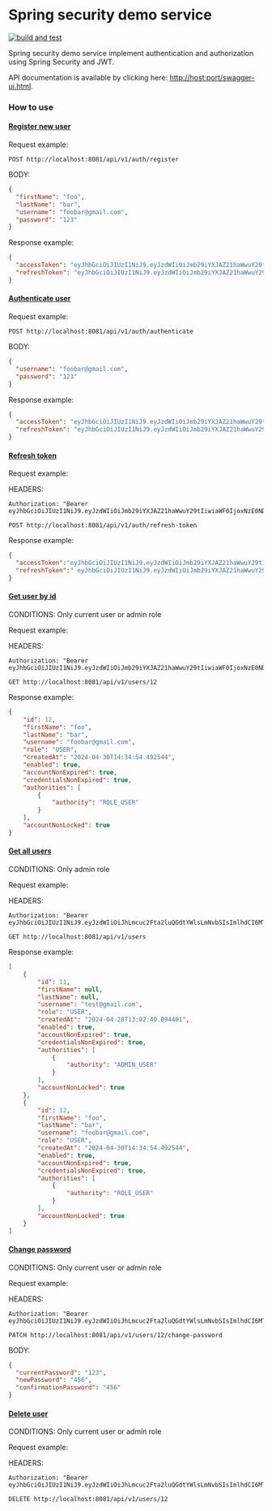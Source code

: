 # Spring security demo service

[![build and test](https://github.com/agsamkin/spring-security-demo-service/actions/workflows/build.yml/badge.svg)](https://github.com/agsamkin/spring-security-demo-service/actions/workflows/build.yml)

Spring security demo service implement authentication and authorization using Spring Security and JWT.

API documentation is available by clicking here: [http://host:port/swagger-ui.html]().

### How to use

#### <u>Register new user</u>

Request example:

```
POST http://localhost:8081/api/v1/auth/register
```

BODY:
```json
{
  "firstName": "foo",
  "lastName": "bar",
  "username": "foobar@gmail.com",
  "password": "123"
}
```

Response example:

```json
{
  "accessToken": "eyJhbGciOiJIUzI1NiJ9.eyJzdWIiOiJmb29iYXJAZ21haWwuY29tIiwiaWF0IjoxNzE0NDc2ODk0LCJleHAiOjE3MTQ0Nzc0OTR9.Mp96LdbnOzMAHiiWM4dUyo9FfFbqbn7MaRyJEhlaztY",
  "refreshToken": "eyJhbGciOiJIUzI1NiJ9.eyJzdWIiOiJmb29iYXJAZ21haWwuY29tIiwiaWF0IjoxNzE0NDc2ODk0LCJleHAiOjE3MTQ0Nzg2OTR9.UHJJJpelReD8gvyj9A8OD73Jm1RhFt0RGzDvZ0wm-24"
}
```

#### <u>Authenticate user</u>

Request example:

```
POST http://localhost:8081/api/v1/auth/authenticate
```

BODY:
```json
{
  "username": "foobar@gmail.com",
  "password": "123"
}
```

Response example:

```json
{
  "accessToken": "eyJhbGciOiJIUzI1NiJ9.eyJzdWIiOiJmb29iYXJAZ21haWwuY29tIiwiaWF0IjoxNzE0NDc3MTAwLCJleHAiOjE3MTQ0Nzc3MDB9.48W0B_VaW7U-MPfrXcP8ZHVsepIQ0vatFgOXrjUfuz8",
  "refreshToken": "eyJhbGciOiJIUzI1NiJ9.eyJzdWIiOiJmb29iYXJAZ21haWwuY29tIiwiaWF0IjoxNzE0NDc3MTAwLCJleHAiOjE3MTQ0Nzg5MDB9.7FvAUmCbYfb69dujdir_PFnU2MLpLH80h7jScM0hif4"
}
```

#### <u>Refresh token</u>

Request example:

HEADERS:
```
Authorization: "Bearer eyJhbGciOiJIUzI1NiJ9.eyJzdWIiOiJmb29iYXJAZ21haWwuY29tIiwiaWF0IjoxNzE0NDc3MTAwLCJleHAiOjE3MTQ0Nzg5MDB9.7FvAUmCbYfb69dujdir_PFnU2MLpLH80h7jScM0hif4" 
```

```
POST http://localhost:8081/api/v1/auth/refresh-token
```

Response example:

```json
{
  "accessToken":"eyJhbGciOiJIUzI1NiJ9.eyJzdWIiOiJmb29iYXJAZ21haWwuY29tIiwiaWF0IjoxNzE0NDc3MzQ5LCJleHAiOjE3MTQ0Nzc5NDl9.SrObt4fNxYyxGCMj_8PiGDtg5zd4pHQ86uhiZVoUPFI",
  "refreshToken":" eyJhbGciOiJIUzI1NiJ9.eyJzdWIiOiJmb29iYXJAZ21haWwuY29tIiwiaWF0IjoxNzE0NDc3MTAwLCJleHAiOjE3MTQ0Nzc3MDB9.48W0B_VaW7U-MPfrXcP8ZHVsepIQ0vatFgOXrjUfuz8"
}
```

#### <u>Get user by id</u>

CONDITIONS: Only current user or admin role

Request example:

HEADERS:
```
Authorization: "Bearer eyJhbGciOiJIUzI1NiJ9.eyJzdWIiOiJmb29iYXJAZ21haWwuY29tIiwiaWF0IjoxNzE0NDc3MzQ5LCJleHAiOjE3MTQ0Nzc5NDl9.SrObt4fNxYyxGCMj_8PiGDtg5zd4pHQ86uhiZVoUPFI" 
```

```
GET http://localhost:8081/api/v1/users/12
```

Response example:

```json
{
    "id": 12,
    "firstName": "foo",
    "lastName": "bar",
    "username": "foobar@gmail.com",
    "role": "USER",
    "createdAt": "2024-04-30T14:34:54.492544",
    "enabled": true,
    "accountNonExpired": true,
    "credentialsNonExpired": true,
    "authorities": [
        {
            "authority": "ROLE_USER"
        }
    ],
    "accountNonLocked": true
}
```

#### <u>Get all users</u> 

CONDITIONS: Only admin role

Request example:

HEADERS:
```
Authorization: "Bearer eyJhbGciOiJIUzI1NiJ9.eyJzdWIiOiJhLmcuc2Fta2luQGdtYWlsLmNvbSIsImlhdCI6MTcxNDQ3ODQzMiwiZXhwIjoxNzE0NDc5MDMyfQ.NbhdtCfsspw7irGe2giWoebAt4oY5IYmL3rW8vjEeQc" 
```

```
GET http://localhost:8081/api/v1/users
```

Response example:
```json
[
    {
        "id": 11,
        "firstName": null,
        "lastName": null,
        "username": "test@gmail.com",
        "role": "USER",
        "createdAt": "2024-04-28T13:02:40.094401",
        "enabled": true,
        "accountNonExpired": true,
        "credentialsNonExpired": true,
        "authorities": [
            {
                "authority": "ADMIN_USER"
            }
        ],
        "accountNonLocked": true
    },
    {
        "id": 12,
        "firstName": "foo",
        "lastName": "bar",
        "username": "foobar@gmail.com",
        "role": "USER",
        "createdAt": "2024-04-30T14:34:54.492544",
        "enabled": true,
        "accountNonExpired": true,
        "credentialsNonExpired": true,
        "authorities": [
            {
                "authority": "ROLE_USER"
            }
        ],
        "accountNonLocked": true
    }
]
```

#### <u>Change password</u>   

CONDITIONS: Only current user or admin role

Request example:

HEADERS:
```
Authorization: "Bearer eyJhbGciOiJIUzI1NiJ9.eyJzdWIiOiJhLmcuc2Fta2luQGdtYWlsLmNvbSIsImlhdCI6MTcxNDQ3ODQzMiwiZXhwIjoxNzE0NDc5MDMyfQ.NbhdtCfsspw7irGe2giWoebAt4oY5IYmL3rW8vjEeQc" 
```

```
PATCH http://localhost:8081/api/v1/users/12/change-password
```

BODY:
```json
{
  "currentPassword": "123",
  "newPassword": "456",
  "confirmationPassword": "456"
}
```

#### <u>Delete user</u>

CONDITIONS: Only current user or admin role

Request example:

HEADERS:
```
Authorization: "Bearer eyJhbGciOiJIUzI1NiJ9.eyJzdWIiOiJhLmcuc2Fta2luQGdtYWlsLmNvbSIsImlhdCI6MTcxNDQ3ODQzMiwiZXhwIjoxNzE0NDc5MDMyfQ.NbhdtCfsspw7irGe2giWoebAt4oY5IYmL3rW8vjEeQc" 
```

```
DELETE http://localhost:8081/api/v1/users/12
```

